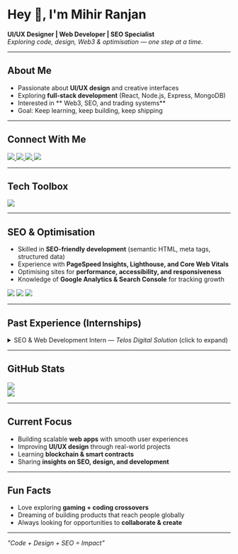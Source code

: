 # Hey 👋, I'm Mihir Ranjan  

**UI/UX Designer | Web Developer | SEO Specialist**  
*Exploring code, design, Web3 & optimisation — one step at a time.* 

---

## About Me  
 
- Passionate about **UI/UX design** and creative interfaces  
- Exploring **full-stack development** (React, Node.js, Express, MongoDB)  
- Interested in ** Web3, SEO, and trading systems**  
- Goal: Keep learning, keep building, keep shipping  

---

## Connect With Me  

<p>
  <a href="https://www.linkedin.com/in/mihirrr/" target="_blank">
    <img src="https://img.shields.io/badge/LinkedIn-%230A66C2.svg?&style=for-the-badge&logo=linkedin&logoColor=white" />
  </a>
  <a href="https://dribbble.com/connectmihir" target="_blank">
    <img src="https://img.shields.io/badge/Dribbble-%23EA4C89.svg?&style=for-the-badge&logo=dribbble&logoColor=white" />
  </a>
  <a href="mailto:connectmihirr@gmail.com" target="_blank">
    <img src="https://img.shields.io/badge/Gmail-D14836.svg?&style=for-the-badge&logo=gmail&logoColor=white" />
  </a>
  <a href="https://mihirranjan.in/" target="_blank">
    <img src="https://img.shields.io/badge/Portfolio-%23000000.svg?&style=for-the-badge&logo=vercel&logoColor=white" />
  </a>
</p>  

---

## Tech Toolbox  

<p>
  <img src="https://skillicons.dev/icons?i=html,css,js,tailwind,figma,git,github,vscode,linux,bootstrap,wordpress,python,php,mysql,docker,jupyternotebook" />
</p>

---

## SEO & Optimisation  

- Skilled in **SEO-friendly development** (semantic HTML, meta tags, structured data)  
- Experience with **PageSpeed Insights, Lighthouse, and Core Web Vitals**  
- Optimising sites for **performance, accessibility, and responsiveness**  
- Knowledge of **Google Analytics & Search Console** for tracking growth  

<p>
  <img src="https://img.shields.io/badge/SEO-4285F4?style=for-the-badge&logo=google&logoColor=white" />
  <img src="https://img.shields.io/badge/Lighthouse-FF6F00?style=for-the-badge&logo=lighthouse&logoColor=white" />
  <img src="https://img.shields.io/badge/Analytics-E37400?style=for-the-badge&logo=google-analytics&logoColor=white" />
</p>

---

## Past Experience (Internships)  

<details>
  <summary>SEO & Web Development Intern — <i>Telos Digital Solution</i> (click to expand)</summary>  

**Projects Completed:**  
- Created an **SEO-optimised website** generating *5k+ impressions*, *2%+ CTR* with avg. position of *22*.  
- Built and optimised **37 technical blogs** (SEO, content marketing, local SEO) → *27k+ impressions*.  
- Designed & deployed **9 websites** for B2B, D2C, and portfolios.  
- Provided **WordPress training** and created basic HTML sites to meet business goals.  
- Developed and managed a **content HubSpot** to increase organic visibility and traffic.  

**Key Achievements:**  
1. Ranked site on Google for **200+ keywords in 3 months**.  
2. Achieved avg. position **#50** across targeted keywords.  
3. Secured top Bing positions for **130+ keywords** (avg. under top 5).  
4. Generated **27k+ impressions** and **45+ organic clicks** with SEO.  
5. Drove **1.4k+ impressions** via image search with 10+ clicks.  
6. Generated **1.5k+ Bing impressions** and 18+ clicks (CTR > 1.4%).  
7. Implemented **on-page SEO, keyword research, content strategy, and technical SEO**.  
8. Continuously monitored with **Google Analytics, Search Console, and SEO tools** for refinement.  

</details>  

---

## GitHub Stats  

![](https://nirzak-streak-stats.vercel.app/?user=connectmihir&theme=dark&hide_border=false)<br/>
![](https://github-readme-stats.vercel.app/api/top-langs/?username=connectmihir&theme=dark&hide_border=false&include_all_commits=true&count_private=false&layout=compact)


---

## Current Focus  

- Building scalable **web apps** with smooth user experiences  
- Improving **UI/UX design** through real-world projects  
- Learning **blockchain & smart contracts**  
- Sharing **insights on SEO, design, and development**  

---

## Fun Facts  

- Love exploring **gaming + coding crossovers**  
- Dreaming of building products that reach people globally  
- Always looking for opportunities to **collaborate & create**  

---

*"Code + Design + SEO = Impact"* 
